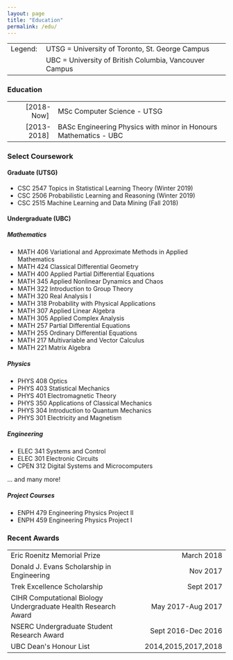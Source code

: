 ```yaml
---
layout: page
title: "Education"
permalink: /edu/
---
```


| | | 
|-------: | :---| 
| Legend:&nbsp;| UTSG = University of Toronto, St. George Campus |
|         | UBC = University of British Columbia, Vancouver Campus |

### Education

| | | 
| ---:|:--- | 
| [2018-Now]&nbsp;| MSc Computer Science - UTSG | 
| [2013-2018]&nbsp;| BASc Engineering Physics with minor in Honours Mathematics - UBC | 

### Select Coursework

#### Graduate (UTSG)

* CSC 2547 Topics in Statistical Learning Theory (Winter 2019)
* CSC 2506 Probabilistic Learning and Reasoning (Winter 2019)
* CSC 2515 Machine Learning and Data Mining (Fall 2018)

#### Undergraduate (UBC)

##### Mathematics

* MATH 406 Variational and Approximate Methods in Applied Mathematics
* MATH 424 Classical Differential Geometry
* MATH 400 Applied Partial Differential Equations
* MATH 345 Applied Nonlinear Dynamics and Chaos
* MATH 322 Introduction to Group Theory
* MATH 320 Real Analysis I
* MATH 318 Probability with Physical Applications
* MATH 307 Applied Linear Algebra
* MATH 305 Applied Complex Analysis
* MATH 257 Partial Differential Equations
* MATH 255 Ordinary Differential Equations
* MATH 217 Multivariable and Vector Calculus
* MATH 221 Matrix Algebra
 
##### Physics
* PHYS 408 Optics
* PHYS 403 Statistical Mechanics
* PHYS 401 Electromagnetic Theory
* PHYS 350 Applications of Classical Mechanics
* PHYS 304 Introduction to Quantum Mechanics
* PHYS 301 Electricity and Magnetism

##### Engineering
* ELEC 341 Systems and Control
* ELEC 301 Electronic Circuits
* CPEN 312 Digital Systems and Microcomputers

... and many more!

##### Project Courses
* ENPH 479 Engineering Physics Project II
* ENPH 459 Engineering Physics Project I

### Recent Awards

| | | 
|:---|---:| 
| Eric Roenitz Memorial Prize | March 2018 |
| Donald J. Evans Scholarship in Engineering | Nov 2017 |
| Trek Excellence Scholarship | Sept 2017 |
| CIHR Computational Biology Undergraduate Health Research Award | May 2017-Aug 2017 |
| NSERC Undergraduate Student Research Award | Sept 2016-Dec 2016 |
| UBC Dean's Honour List | 2014,2015,2017,2018 |
